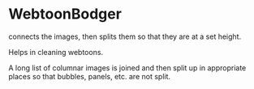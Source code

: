 # WebtoonBodger
connects the images, then splits them so that they are at a set height.

Helps in cleaning webtoons.

A long list of columnar images is joined and then split up in appropriate places so that bubbles, panels, etc. are not split.
